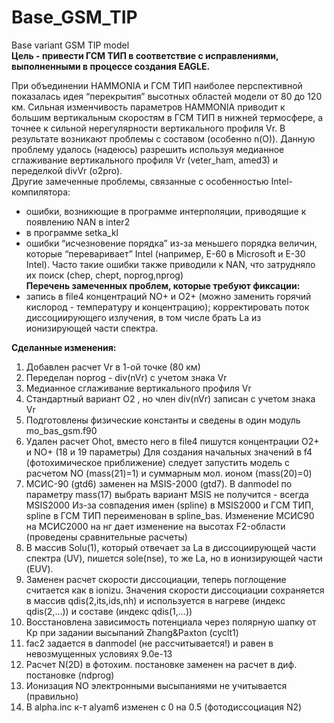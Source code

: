 # Base_GSM_TIP
Base variant GSM TIP model  
__Цель - привести ГСМ ТИП в соответствие с исправлениями, выполненными в процессе создания EAGLE.__

При объединении HAMMONIA и ГСМ ТИП наиболее перспективной показалась идея “перекрытия” высотных областей модели от 80 до 120 км. Сильная изменчивость параметров HAMMONIA приводит к большим вертикальным скоростям в ГСМ ТИП в нижней термосфере, а точнее к сильной нерегулярности вертикального профиля Vr. В результате возникают проблемы с составом (особенно n(O)). Данную проблему удалось (надеюсь) разрешить используя медианное сглаживание вертикального профиля  Vr (veter_ham, amed3) и переделкой divVr (o2pro).  
Другие замеченные проблемы, связанные с особенностью Intel-компилятора:
- ошибки, возникющие в программе интерполяции, приводящие к появлению NAN в inter2 
- в программе setka_kl
- ошибки “исчезновение порядка” из-за меньшего порядка величин, которые “переваривает” Intel (например, E-60 в Microsoft и E-30 Intel). Часто такие ошибки также приводили к NAN, что затрудняло их поиск (chep, chept, noprog,nprog)  
__Перечень замеченных проблем, которые требуют фиксации:__
- запись в file4 концентраций NO+ и O2+ (можно заменить горячий кислород - температуру и концентрацию);
корректировать поток диссоциирующего излучения, в том числе брать La из ионизирующей части спектра. 

__Сделанные изменения:__
1. Добавлен расчет Vr в 1-ой точке (80 км)
2. Переделан noprog - div(nVr) с учетом знака Vr
3. Медианное сглаживание вертикального профиля Vr
4. Стандартный вариант О2 , но член div(nVr) записан с учетом знака Vr
5. Подготовлены физические константы и сведены в один модуль mo_bas_gsm.f90
6. Удален расчет Ohot, вместо него в file4 пишутся концентрации O2+ и NO+ (18 и 19 параметры)
Для создания начальных значений в f4 (фотохимическое приближение) следует запустить модель с
расчетом NO (mass(21)=1) и суммарным мол. ионом (mass(20)=0)
7. МСИС-90 (gtd6) заменен на MSIS-2000 (gtd7). В danmodel по параметру mass(17) выбрать вариант MSIS не получится - всегда MSIS2000
Из-за совпадения имен (spline) в MSIS2000 и ГСМ ТИП, spline в ГСМ ТИП переименован в spline_bas. Изменение МСИС90 на МСИС2000 на нг дает изменение на высотах F2-области (проведены сравнительные расчеты) 
8. В массив Solu(1), который отвечает за La в диссоциирующей части спектра (UV), пишется sole(nse), то же La, но в ионизирующей части (EUV).  
9. Заменен расчет скорости диссоциации, теперь поглощение считается как в ionizu. Значения скорости диссоциации сохраняется 
в массив qdis(2,its,ids,nh) и используется в нагреве (индекс qdis(2,...)) и составе (индекс qdis(1,...))
10. Восстановлена зависимость потенциала через полярную шапку от Кр при задании высыпаний Zhang&Paxton (cyclt1)
11. fac2 задается в danmodel (не рассчитывается!) и равен в невозмущенных условиях 9.0e-13
12. Расчет N(2D) в фотохим. постановке заменен на расчет в диф. постановке (ndprog)
13. Ионизация NO электронными высыпаниями не учитывается (правильно)
14. В alpha.inc к-т alyam6 изменен с 0 на 0.5 (фотодиссоциация N2)
